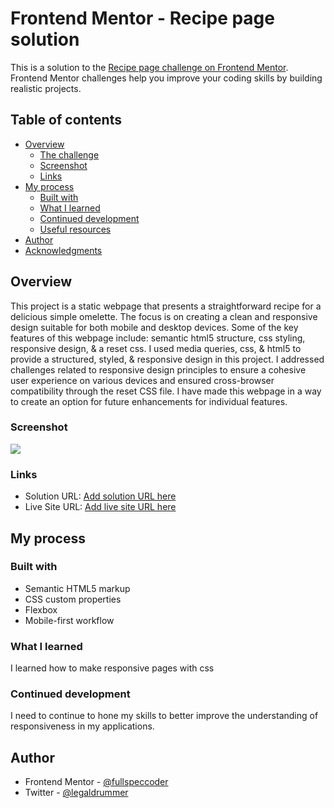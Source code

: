 # Frontend Mentor - Recipe page solution

This is a solution to the [Recipe page challenge on Frontend Mentor](https://www.frontendmentor.io/challenges/recipe-page-KiTsR8QQKm). Frontend Mentor challenges help you improve your coding skills by building realistic projects.

## Table of contents

- [Overview](#overview)
  - [The challenge](#the-challenge)
  - [Screenshot](#screenshot)
  - [Links](#links)
- [My process](#my-process)
  - [Built with](#built-with)
  - [What I learned](#what-i-learned)
  - [Continued development](#continued-development)
  - [Useful resources](#useful-resources)
- [Author](#author)
- [Acknowledgments](#acknowledgments)

## Overview

This project is a static webpage that presents a straightforward recipe for a delicious simple omelette. The focus is on creating a clean and responsive design suitable for both mobile and desktop devices.
Some of the key features of this webpage include: semantic html5 structure, css styling, responsive design, & a reset css.
I used media queries, css, & html5 to provide a structured, styled, & responsive design in this project.
I addressed challenges related to responsive design principles to ensure a cohesive user experience on various devices and ensured cross-browser compatibility through the reset CSS file.
I have made this webpage in a way to create an option for future enhancements for individual features.

### Screenshot

![](./screenshot.jpg)

### Links

- Solution URL: [Add solution URL here](https://your-solution-url.com)
- Live Site URL: [Add live site URL here](https://your-live-site-url.com)

## My process

### Built with

- Semantic HTML5 markup
- CSS custom properties
- Flexbox
- Mobile-first workflow

### What I learned

I learned how to make responsive pages with css

### Continued development

I need to continue to hone my skills to better improve the understanding of responsiveness in my applications.

## Author

- Frontend Mentor - [@fullspeccoder](https://www.frontendmentor.io/profile/fullspeccoder)
- Twitter - [@legaldrummer](https://www.twitter.com/legaldrummer)
